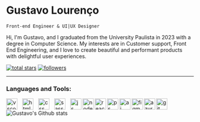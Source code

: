 # Gustavo Lourenço

`Front-end Engineer & UI|UX Designer`

Hi, I'm Gustavo, and I graduated from the University Paulista in 2023 with a degree in Computer Science. My interests are in Customer support, Front End Engineering, and I love to create beautiful and performant products with delightful user experiences.

<p align="left">
  <a href="https://github.com/lourencodes?tab=repositories&sort=stargazers">
    <img alt="total stars" title="Total stars on GitHub" src="https://custom-icon-badges.demolab.com/github/stars/lourencodes?color=55960c&style=for-the-badge&labelColor=488207&logo=star"/></a>
  <a href="https://github.com/lourencodes?tab=followers">
    <img alt="followers" title="Follow me on Github" src="https://custom-icon-badges.demolab.com/github/followers/lourencodes?color=236ad3&labelColor=1155ba&style=for-the-badge&logo=person-add&label=Follow&logoColor=white"/></a>
</p>

---

### Languages and Tools:

<img align="left" alt="vscode" width="30px" style="padding-right:10px;" src="https://cdn.jsdelivr.net/gh/devicons/devicon/icons/vscode/vscode-original.svg" />

<img align="left" alt="html" width="30px" style="padding-right:10px;" src="https://cdn.jsdelivr.net/gh/devicons/devicon/icons/html5/html5-original.svg" />

<img align="left" alt="css" width="30px" style="padding-right:10px;" src="https://cdn.jsdelivr.net/gh/devicons/devicon/icons/css3/css3-original.svg" />

<img align="left" alt="sass" width="30px" style="padding-right:10px;" src="https://cdn.jsdelivr.net/gh/devicons/devicon/icons/sass/sass-original.svg" />

<img align="left" alt="js" width="30px" style="paddingright:10px;"   src="https://cdn.jsdelivr.net/gh/devicons/devicon/icons/javascript/javascript-plain.svg" />

<img align="left" alt="node" width="30px" style="paddingright:10px;" src="https://cdn.jsdelivr.net/gh/devicons/devicon/icons/nodejs/nodejs-plain.svg" />

<img align="left" alt="react" width="30px" style="paddingright:10px;"   src="https://cdn.jsdelivr.net/gh/devicons/devicon/icons/react/react-original.svg" />

<img align="left" alt="ps" width="30px" style="paddingright:10px;"   src="https://cdn.jsdelivr.net/gh/devicons/devicon/icons/photoshop/photoshop-plain.svg" />

<img align="left" alt="ai" width="30px" style="paddingright:10px;"   src="https://cdn.jsdelivr.net/gh/devicons/devicon/icons/illustrator/illustrator-plain.svg" />

<img align="left" alt="figma" width="30px" style="paddingright:10px;"   src="https://cdn.jsdelivr.net/gh/devicons/devicon/icons/figma/figma-original.svg" />

<img align="left" alt="azure" width="30px" style="paddingright:10px;"  src="https://cdn.jsdelivr.net/gh/devicons/devicon/icons/azure/azure-original.svg" />

<img align="left" alt="git" width="30px" style="paddingright:10px;"   src="https://cdn.jsdelivr.net/gh/devicons/devicon/icons/git/git-plain.svg" /> <br>


![Gustavo's Github stats](https://github-readme-stats.vercel.app/api?username=lourencodes&show_icons=true&theme=github_dark)
